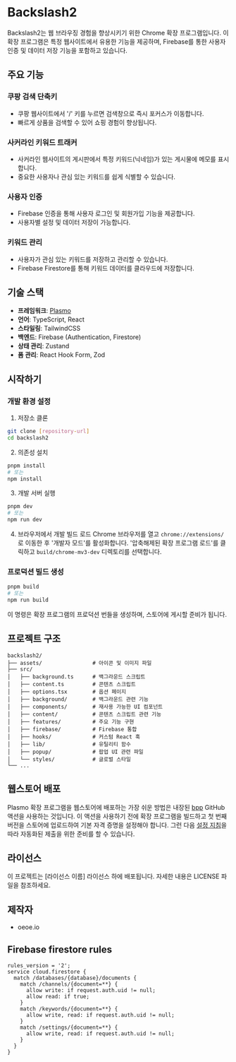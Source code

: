 # Backslash2

Backslash2는 웹 브라우징 경험을 향상시키기 위한 Chrome 확장 프로그램입니다. 이 확장 프로그램은 특정 웹사이트에서 유용한 기능을 제공하며, Firebase를 통한 사용자 인증 및 데이터 저장 기능을 포함하고 있습니다.

## 주요 기능

### 쿠팡 검색 단축키
- 쿠팡 웹사이트에서 '/' 키를 누르면 검색창으로 즉시 포커스가 이동합니다.
- 빠르게 상품을 검색할 수 있어 쇼핑 경험이 향상됩니다.

### 사커라인 키워드 트래커
- 사커라인 웹사이트의 게시판에서 특정 키워드(닉네임)가 있는 게시물에 메모를 표시합니다.
- 중요한 사용자나 관심 있는 키워드를 쉽게 식별할 수 있습니다.

### 사용자 인증
- Firebase 인증을 통해 사용자 로그인 및 회원가입 기능을 제공합니다.
- 사용자별 설정 및 데이터 저장이 가능합니다.

### 키워드 관리
- 사용자가 관심 있는 키워드를 저장하고 관리할 수 있습니다.
- Firebase Firestore를 통해 키워드 데이터를 클라우드에 저장합니다.

## 기술 스택

- **프레임워크**: [Plasmo](https://docs.plasmo.com/)
- **언어**: TypeScript, React
- **스타일링**: TailwindCSS
- **백엔드**: Firebase (Authentication, Firestore)
- **상태 관리**: Zustand
- **폼 관리**: React Hook Form, Zod

## 시작하기

### 개발 환경 설정

1. 저장소 클론
```bash
git clone [repository-url]
cd backslash2
```

2. 의존성 설치
```bash
pnpm install
# 또는
npm install
```

3. 개발 서버 실행
```bash
pnpm dev
# 또는
npm run dev
```

4. 브라우저에서 개발 빌드 로드
Chrome 브라우저를 열고 `chrome://extensions/`로 이동한 후 '개발자 모드'를 활성화합니다. '압축해제된 확장 프로그램 로드'를 클릭하고 `build/chrome-mv3-dev` 디렉토리를 선택합니다.

### 프로덕션 빌드 생성

```bash
pnpm build
# 또는
npm run build
```

이 명령은 확장 프로그램의 프로덕션 번들을 생성하며, 스토어에 게시할 준비가 됩니다.

## 프로젝트 구조

```
backslash2/
├── assets/                # 아이콘 및 이미지 파일
├── src/
│   ├── background.ts      # 백그라운드 스크립트
│   ├── content.ts         # 콘텐츠 스크립트
│   ├── options.tsx        # 옵션 페이지
│   ├── background/        # 백그라운드 관련 기능
│   ├── components/        # 재사용 가능한 UI 컴포넌트
│   ├── content/           # 콘텐츠 스크립트 관련 기능
│   ├── features/          # 주요 기능 구현
│   ├── firebase/          # Firebase 통합
│   ├── hooks/             # 커스텀 React 훅
│   ├── lib/               # 유틸리티 함수
│   ├── popup/             # 팝업 UI 관련 파일
│   └── styles/            # 글로벌 스타일
└── ...
```

## 웹스토어 배포

Plasmo 확장 프로그램을 웹스토어에 배포하는 가장 쉬운 방법은 내장된 [bpp](https://bpp.browser.market) GitHub 액션을 사용하는 것입니다. 이 액션을 사용하기 전에 확장 프로그램을 빌드하고 첫 번째 버전을 스토어에 업로드하여 기본 자격 증명을 설정해야 합니다. 그런 다음 [설정 지침](https://docs.plasmo.com/framework/workflows/submit)을 따라 자동화된 제출을 위한 준비를 할 수 있습니다.

## 라이선스

이 프로젝트는 [라이선스 이름] 라이선스 하에 배포됩니다. 자세한 내용은 LICENSE 파일을 참조하세요.

## 제작자

- oeoe.io



## Firebase firestore rules

```
rules_version = '2';
service cloud.firestore {
  match /databases/{database}/documents {
    match /channels/{document=**} {
      allow write: if request.auth.uid != null;
      allow read: if true;
    }
    match /keywords/{document=**} {
      allow write, read: if request.auth.uid != null;
    }
    match /settings/{document=**} {
      allow write, read: if request.auth.uid != null;
    }
  }
}

```